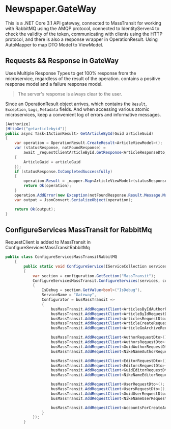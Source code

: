 # Newspaper.GateWay

This is a .NET Core 3.1 API gateway, connected to MassTransit for working with RabbitMQ using the AMQP protocol,
connected to IdentityServer4 to check the validity of the token, communicating with clients using the HTTP protocol, and there is also a response wrapper in OperationResult.
Using AutoMapper to map DTO Model to ViewModel.

## Requests && Response in GateWay

Uses Multiple Response Types to get 100% response from the microservice, regardless of the result of the operation. contains a positive response model and a failure response model.

> The server's response is always clear to the user.

Since an OperationResult object arrives, which contains the `Result`, `Exception`, `Logs`, `Metadata` fields. 
And when accessing various atomic microservices, keep a convenient log of errors and informative messages.
```C#
[Authorize]
[HttpGet("getarticlebyid")]
public async Task<IActionResult> GetArticleById(Guid articleGuid)
{
    var operation = OperationResult.CreateResult<ArticleViewModel>();
    var (statusResponse, notFoundResponse) =
        await _requestClientArticleById.GetResponse<ArticleResponseDto, NoArticlesFound>(new ArticleByIdRequestDto
    {
        ArticleGuid = articleGuid
    });
    if (statusResponse.IsCompletedSuccessfully)
    {
        operation.Result = _mapper.Map<ArticleViewModel>(statusResponse.Result.Message.ArticleDto);
        return Ok(operation);
    }
    operation.AddError(new Exception(notFoundResponse.Result.Message.MassageException));
    var output = JsonConvert.SerializeObject(operation);

    return Ok(output);
}
```

## ConfigureServices MassTransit for RabbitMq

RequestClient is added to MassTransit in ConfigureServicesMassTransitRabbitMq

```C#
public class ConfigureServicesMassTransitRabbitMQ
    {
        public static void ConfigureService(IServiceCollection services, IConfiguration configuration)
        {
            var section = configuration.GetSection("MassTransit");
            ConfigureServicesMassTransit.ConfigureServices(services, configuration, new MassTransitConfiguration()
            {
                IsDebug = section.GetValue<bool>("IsDebug"),
                ServiceName = "Gateway",
                Configurator = busMassTransit =>
                {
                    busMassTransit.AddRequestClient<ArticlesByIdAuthorRequestDto>();
                    busMassTransit.AddRequestClient<ArticleByIdRequestDto>();
                    busMassTransit.AddRequestClient<ArticlesRequestDto>();
                    busMassTransit.AddRequestClient<ArticleCreateRequestDto>();
                    busMassTransit.AddRequestClient<ArticleGoArchiveRequestDto>();

                    busMassTransit.AddRequestClient<AuthorRequestDto>();
                    busMassTransit.AddRequestClient<AuthorsRequestDto>();
                    busMassTransit.AddRequestClient<GuidAuthorRequestDto>();
                    busMassTransit.AddRequestClient<NikeNameAuthorRequestDto>();

                    busMassTransit.AddRequestClient<EditorRequestDto>();
                    busMassTransit.AddRequestClient<EditorsRequestDto>();
                    busMassTransit.AddRequestClient<GuidEditorRequestDto>();
                    busMassTransit.AddRequestClient<NikeNameEditorRequestDto>();

                    busMassTransit.AddRequestClient<UserRequestDto>();
                    busMassTransit.AddRequestClient<UsersRequestDto>();
                    busMassTransit.AddRequestClient<GuidUserRequestDto>();
                    busMassTransit.AddRequestClient<NikeNameUserRequestDto>();

                    busMassTransit.AddRequestClient<AccountsForCreateArticleRequestDto>();
                }
            });
        }
```
